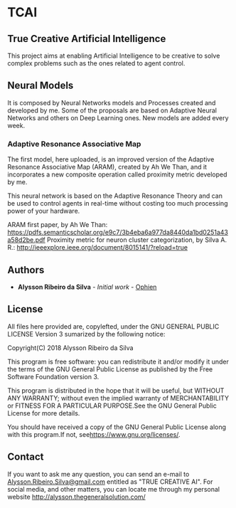 # TCAI
## True Creative Artificial Intelligence

This project aims at enabling Artificial Intelligence to be creative to solve complex problems such as the ones related to agent control.

## Neural Models

It is composed by Neural Networks models and Processes created and developed by me. Some of the proposals are based on Adaptive Neural Networks and others on Deep Learning ones. New models are added every week.

### Adaptive Resonance Associative Map

The first model, here uploaded, is an improved version of the Adaptive Resonance Associative Map (ARAM), created by Ah We Than, and it incorporates a new composite operation called proximity metric developed by me.

This neural network is based on the Adaptive Resonance Theory and can be used to control agents in real-time without costing too much processing power of your hardware.

ARAM first paper, by Ah We Than: https://pdfs.semanticscholar.org/e9c7/3b4eba6a977da8440da1bd0251a43a58d2be.pdf
Proximity metric for neuron cluster categorization, by Silva A. R.: http://ieeexplore.ieee.org/document/8015141/?reload=true

## Authors

* **Alysson Ribeiro da Silva** - *Initial work* - [Ophien](https://github.com/Ophien)

## License

All files here provided are, copylefted, under the GNU GENERAL PUBLIC LICENSE Version 3 sumarized by the following notice:

Copyright(C) 2018 Alysson Ribeiro da Silva
 
This program is free software: you can redistribute it and/or modify
it under the terms of the GNU General Public License as published by
the Free Software Foundation version 3.
 
This program is distributed in the hope that it will be useful,
but WITHOUT ANY WARRANTY; without even the implied warranty of
MERCHANTABILITY or FITNESS FOR A PARTICULAR PURPOSE.See the
GNU General Public License for more details.
 
You should have received a copy of the GNU General Public License
along with this program.If not, see<https://www.gnu.org/licenses/>.

## Contact

If you want to ask me any question, you can send an e-mail to 
Alysson.Ribeiro.Silva@gmail.com entitled as "TRUE CREATIVE AI".
For social media, and other matters, you can locate me through my personal website http://alysson.thegeneralsolution.com/
